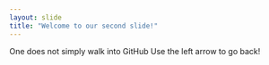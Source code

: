 ```yaml
---
layout: slide
title: "Welcome to our second slide!"
---
```

One does not simply walk into GitHub
Use the left arrow to go back!
